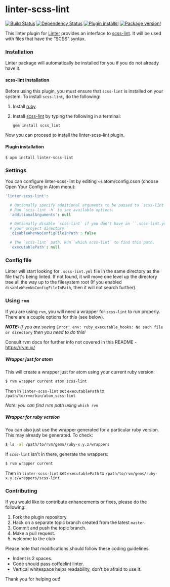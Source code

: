 linter-scss-lint
=========================
[![Build Status](https://travis-ci.org/AtomLinter/linter-scss-lint.svg?branch=master)](https://travis-ci.org/AtomLinter/linter-scss-lint)
[![Dependency Status](https://david-dm.org/AtomLinter/linter-scss-lint.svg)](https://david-dm.org/AtomLinter/linter-scss-lint)
[![Plugin installs!](https://img.shields.io/apm/dm/linter-scss-lint.svg)](https://atom.io/packages/linter-scss-lint)
[![Package version!](https://img.shields.io/apm/v/linter-scss-lint.svg?style=flat)](https://atom.io/packages/linter-scss-lint)

This linter plugin for [Linter](https://github.com/atom-community/linter) provides an interface to [scss-lint](https://github.com/brigade/scss-lint). It will be used with files that have the “SCSS” syntax.

### Installation
Linter package will automatically be installed for you if you do not already have it.

#### scss-lint installation
Before using this plugin, you must ensure that `scss-lint` is installed on your system. To install `scss-lint`, do the following:

1. Install [ruby](https://www.ruby-lang.org/).

2. Install [scss-lint](https://github.com/causes/scss-lint) by typing the following in a terminal:
   ```
   gem install scss_lint
   ```

Now you can proceed to install the linter-scss-lint plugin.

#### Plugin installation
```
$ apm install linter-scss-lint
```

### Settings
You can configure linter-scss-lint by editing ~/.atom/config.cson (choose Open Your Config in Atom menu):
```cson
'linter-scss-lint':

  # Optionally specify additional arguments to be passed to `scss-lint`.
  # Run `scss-lint -h` to see available options.
  'additionalArguments': null

  # Optionally disable `scss-lint` if you don't have an ``.scss-lint.yml` in
  # your project directory
  'disableWhenNoConfigFileInPath': false

  # The `scss-lint` path. Run `which scss-lint` to find this path.
  'executablePath': null
```

### Config file
Linter will start looking for `.scss-lint.yml` file in the same directory as the file that's being linted. If not found, it will move one level up the directory tree all the way up to the filesystem root (If you enabled `disableWhenNoConfigFileInPath`, then it will not search further).


### Using `rvm`

If you are using `rvm`, you will need a wrapper for `scss-lint` to run properly.  There are a couple options for this (see below).

**_NOTE:_** *If you are seeing* `Error: env: ruby_executable_hooks: No such file or directory` *then you need to do this!*

Consult rvm docs for further info not covered in this README - https://rvm.io/

##### Wrapper just for atom

This will create a wrapper just for atom using your current ruby version:

```bash
$ rvm wrapper current atom scss-lint
```

Then in `linter-scss-lint` set `executablePath` to `/path/to/rvm/bin/atom_scss-lint`

*Note: you can find rvm path using* `which rvm`

##### Wrapper for ruby version

You can also just use the wrapper generated for a particular ruby version.  This may already be generated.  To check:

```bash
$ ls -al /path/to/rvm/gems/ruby-x.y.z/wrappers
```

If `scss-lint` isn't in there, generate the wrappers:

```bash
$ rvm wrapper current
```

Then in `linter-scss-lint` set `executablePath` to `/path/to/rvm/gems/ruby-x.y.z/wrappers/scss-lint`


### Contributing
If you would like to contribute enhancements or fixes, please do the following:

1. Fork the plugin repository.
1. Hack on a separate topic branch created from the latest `master`.
1. Commit and push the topic branch.
1. Make a pull request.
1. welcome to the club

Please note that modifications should follow these coding guidelines:

- Indent is 2 spaces.
- Code should pass coffeelint linter.
- Vertical whitespace helps readability, don’t be afraid to use it.

Thank you for helping out!
